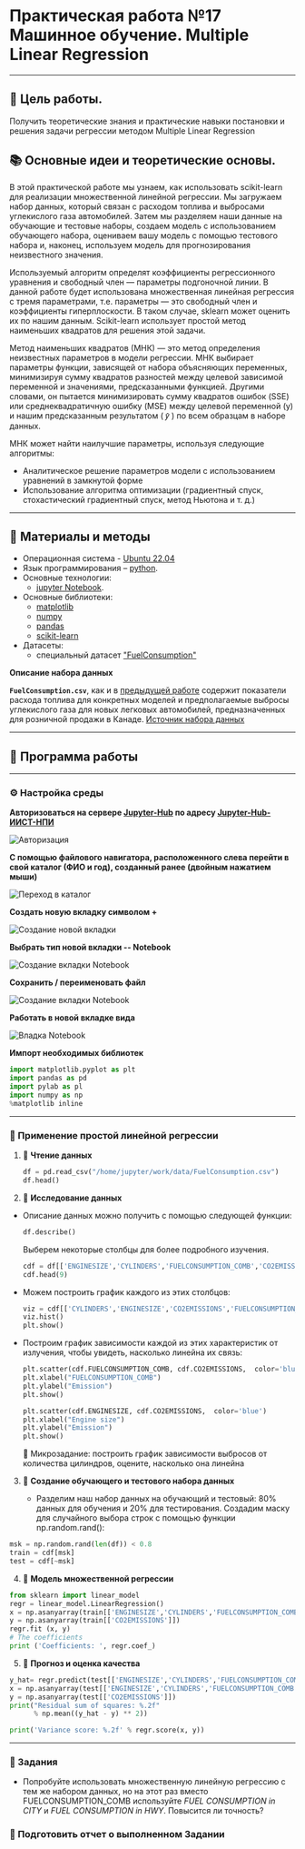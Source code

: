 # Практическая работа №17 Машинное обучение. Multiple Linear Regression

---

## 🎯 Цель работы.

Получить теоретические знания и практические навыки постановки и решения задачи регрессии методом Multiple Linear Regression

## 📚 Основные идеи и теоретические основы.

В этой практической работе мы узнаем, как использовать scikit-learn для реализации множественной линейной регрессии. Мы загружаем набор данных, который связан с расходом топлива и выбросами углекислого газа автомобилей. Затем мы разделяем наши данные на обучающие и тестовые наборы, создаем модель с использованием обучающего набора, оцениваем вашу модель с помощью тестового набора и, наконец, используем модель для прогнозирования неизвестного значения.

Используемый алгоритм определят коэффициенты регрессионного уравнения и свободный член — параметры подгоночной линии. В данной работе будет использована множественная линейная регрессия с тремя параметрами, т.е. параметры — это свободный член и коэффициенты гиперплоскости. В таком случае, sklearn может оценить их по нашим данным. Scikit-learn использует простой метод наименьших квадратов для решения этой задачи.

Метод наименьших квадратов (МНК) — это метод определения неизвестных параметров в модели регрессии. МНК выбирает параметры функции, зависящей от набора объясняющих переменных, минимизируя сумму квадратов разностей между целевой зависимой переменной и значениями, предсказанными функцией. Другими словами, он пытается минимизировать сумму квадратов ошибок (SSE) или среднеквадратичную ошибку (MSE) между целевой переменной (y) и нашим предсказанным результатом ( 𝑦̂ ) по всем образцам в наборе данных.

МНК может найти наилучшие параметры, используя следующие алгоритмы: 
  - Аналитическое решение параметров модели с использованием уравнений в замкнутой форме
  - Использование алгоритма оптимизации (градиентный спуск, стохастический градиентный спуск, метод Ньютона и т. д.)

---

## 📁 Материалы и методы

- Операционная система - [Ubuntu 22.04](https://help.ubuntu.ru/wiki/командная_строка)
- Язык программирования – [python](https://www.python.org/).
- Основные технологии:
  -  [jupyter Notebook](https://jupyter.org/).
- Основные библиотеки:
  - [matplotlib](https://matplotlib.org/)
  - [numpy](https://numpy.org/)
  - [pandas](https://pandas.pydata.org/)
  - [scikit-learn](https://scikit-learn.org/)
- Датасеты:
  - специальный датасет ["FuelConsumption"](https://www.kaggle.com/datasets/krupadharamshi/fuelconsumption)

**Описание набора данных**

**`FuelConsumption.csv`**, как и в [предыдущей работе](Pr_16.md) содержит показатели расхода топлива для конкретных моделей и предполагаемые выбросы углекислого газа для новых легковых автомобилей, предназначенных для розничной продажи в Канаде. [Источник набора данных](http://open.canada.ca/data/en/dataset/98f1a129-f628-4ce4-b24d-6f16bf24dd64)

---

## 🧪 Программа работы 

---

### ⚙️ Настройка среды  

**Авторизоваться на сервере [Jupyter-Hub](https://jupyter.org/hub) по адресу [Jupyter-Hub-ИИСТ-НПИ](http://195.133.13.56:8000/)**

![Авторизация](https://github.com/danil1online/intelligent_information_and_measurement_systems/blob/main/images/autorization.png)

**С помощью файлового навигатора, расположенного слева перейти в свой каталог (ФИО и год), созданный ранее (двойным нажатием мыши)**

![Переход в каталог](../images/work_dir.png)

**Создать новую вкладку символом +**

![Создание новой вкладки](https://github.com/danil1online/intelligent_information_and_measurement_systems/blob/main/images/new_window_create.png)

**Выбрать тип новой вкладки -- Notebook**

![Создание вкладки Notebook](../images/notebook.png)

**Сохранить / переименовать файл**

![Создание вкладки Notebook](../images/save_new_file.png)

**Работать в новой вкладке вида**

![Владка Notebook](../images/notebook_clear_window.png)

**Импорт необходимых библиотек**

```python
import matplotlib.pyplot as plt
import pandas as pd
import pylab as pl
import numpy as np
%matplotlib inline
```

---

### 🧪 Применение простой линейной регрессии

1. 🧪 **Чтение данных**
    ```python
    df = pd.read_csv("/home/jupyter/work/data/FuelConsumption.csv")
    df.head()
    ```

2. 🧪 **Исследование данных**
  - Описание данных можно получить с помощью следующей функции:
    ```python
    df.describe()
    ```
    Выберем некоторые столбцы для более подробного изучения.
    
    ```python
    cdf = df[['ENGINESIZE','CYLINDERS','FUELCONSUMPTION_COMB','CO2EMISSIONS']]
    cdf.head(9)
    ```
  - Можем построить график каждого из этих столбцов:
    ```python
    viz = cdf[['CYLINDERS','ENGINESIZE','CO2EMISSIONS','FUELCONSUMPTION_COMB']]
    viz.hist()
    plt.show()
    ```
  - Построим график зависимости каждой из этих характеристик от излучения, чтобы увидеть, насколько линейна их связь:
    ```python
    plt.scatter(cdf.FUELCONSUMPTION_COMB, cdf.CO2EMISSIONS,  color='blue')
    plt.xlabel("FUELCONSUMPTION_COMB")
    plt.ylabel("Emission")
    plt.show()
    ```

    ```python
    plt.scatter(cdf.ENGINESIZE, cdf.CO2EMISSIONS,  color='blue')
    plt.xlabel("Engine size")
    plt.ylabel("Emission")
    plt.show()
    ```
    📌 Микрозадание: построить график зависимости выбросов от количества цилиндров, оцените, насколько она линейна

3. 🧪 **Создание обучающего и тестового набора данных**

   -  Разделим наш набор данных на обучающий и тестовый: 80% данных для обучения и 20% для тестирования. Создадим маску для случайного выбора строк с помощью функции np.random.rand():

```python
msk = np.random.rand(len(df)) < 0.8
train = cdf[msk]
test = cdf[~msk]
```

4. 🧪 **Модель множественной регрессии**

```python
from sklearn import linear_model
regr = linear_model.LinearRegression()
x = np.asanyarray(train[['ENGINESIZE','CYLINDERS','FUELCONSUMPTION_COMB']])
y = np.asanyarray(train[['CO2EMISSIONS']])
regr.fit (x, y)
# The coefficients
print ('Coefficients: ', regr.coef_)
```

5. 🧪 **Прогноз и оценка качества**

```python
y_hat= regr.predict(test[['ENGINESIZE','CYLINDERS','FUELCONSUMPTION_COMB']])
x = np.asanyarray(test[['ENGINESIZE','CYLINDERS','FUELCONSUMPTION_COMB']])
y = np.asanyarray(test[['CO2EMISSIONS']])
print("Residual sum of squares: %.2f"
      % np.mean((y_hat - y) ** 2))

print('Variance score: %.2f' % regr.score(x, y))
```

--- 

### 📌 Задания

  - Попробуйте использовать множественную линейную регрессию с тем же набором данных, но на этот раз вместо FUELCONSUMPTION_COMB используйте _FUEL CONSUMPTION in CITY_ и _FUEL CONSUMPTION in HWY_. Повысится ли точность?

### 📌 Подготовить отчет о выполненном Задании
